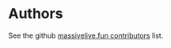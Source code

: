 # Authors

See the github [massivelive.fun contributors][contributors] list.

[contributors]: https://github.com/massivelivefun/massivelive.fun/graphs/contributors
